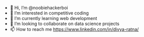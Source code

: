 - 👋 Hi, I’m @noobiehackerboi
- 👀 I’m interested in competitive coding
- 🌱 I’m currently learning web development
- 💞️ I’m looking to collaborate on data science projects
- 📫 How to reach me https://www.linkedin.com/in/divya-ratna/

<!---
noobiehackerboi/noobiehackerboi is a ✨ special ✨ repository because its `README.md` (this file) appears on your GitHub profile.
You can click the Preview link to take a look at your changes.
--->
